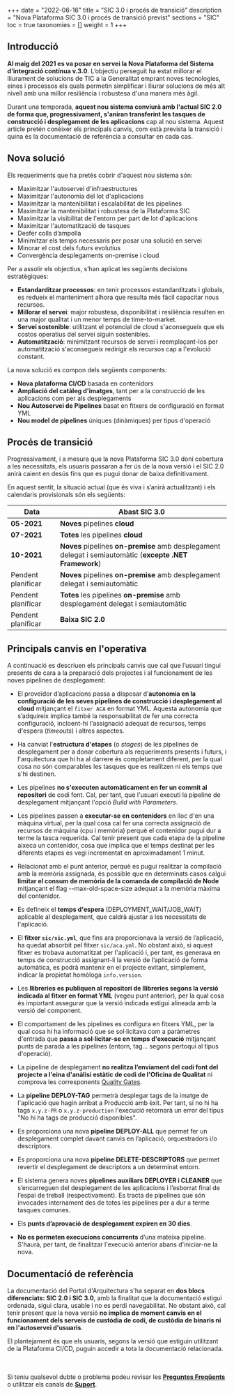 +++
date        = "2022-06-16"
title       = "SIC 3.0 i procés de transició"
description = "Nova Plataforma SIC 3.0 i procés de transició previst"
sections    = "SIC"
toc         = true
taxonomies  = []
weight      = 1
+++

## Introducció

**Al maig del 2021 es va posar en servei la Nova Plataforma del Sistema d'integració contínua v.3.0**.
L’objectiu perseguit ha estat millorar el lliurament de solucions de TIC a la Generalitat emprant noves tecnologies,
eines i processos els quals permetin simplificar i lliurar solucions de més alt nivell amb una millor resiliència i
robustesa d'una manera més àgil.

Durant una temporada, **aquest nou sistema conviurà amb l'actual SIC 2.0 de forma que, progressivament, s'aniran transferint les tasques
de construcció i desplegament de les aplicacions** cap al nou sistema. Aquest article pretén conèixer els principals canvis, com està prevista
la transició i quina és la documentació de referència a consultar en cada cas.


## Nova solució

Els requeriments que ha pretès cobrir d'aquest nou sistema són:

- Maximitzar l'autoservei d'infraestructures
- Maximitzar l'autonomia del lot d'aplicacions
- Maximitzar la mantenibilitat i escalabilitat de les pipelines
- Maximitzar la mantenibilitat i robustesa de la Plataforma SIC
- Maximitzar la visibilitat de l'entorn per part de lot d'aplicacions
- Maximitzar l'automatització de tasques
- Desfer colls d’ampolla
- Minimitzar els temps necessaris per posar una solució en servei
- Minorar el cost dels futurs evolutius
- Convergència desplegaments on-premise i cloud

Per a assolir els objectius, s’han aplicat les següents decisions estratègiques:

- **Estandarditzar processos**: en tenir processos estandarditzats i globals, es redueix el manteniment alhora
que resulta més fàcil capacitar nous recursos.
- **Millorar el servei**: major robustesa, disponibilitat i resiliència resulten en una major qualitat i un
menor temps de time-to-market.
- **Servei sostenible**: utilitzant el potencial de cloud s'aconsegueix que els costos operatius del servei siguin sostenibles.
- **Automatització**: minimitzant recursos de servei i reemplaçant-los per automatització s'aconsegueix redirigir
els recursos cap a l'evolució constant.

La nova solució es compon dels següents components:

- **Nova plataforma CI/CD** basada en contenidors
- **Ampliació del catàleg d'imatges**, tant per a la construcció de les aplicacions com per als desplegaments
- **Nou Autoservei de Pipelines** basat en fitxers de configuració en format YML
- **Nou model de pipelines** úniques (dinàmiques) per tipus d'operació

## Procés de transició

Progressivament, i a mesura que la nova Plataforma SIC 3.0 doni cobertura a les necessitats, els usuaris passaran a fer ús de la nova
versió i el SIC 2.0 anirà caient en desús fins que es pugui donar de baixa definitivament.

En aquest sentit, la situació actual (que és viva i s’anirà actualitzant) i els calendaris provisionals són els següents:

|Data|Abast SIC 3.0|
|-------|-------|
|**05-2021**|**Noves** pipelines **cloud**|
|**07-2021**|**Totes** les pipelines **cloud**|
|**10-2021**|**Noves** pipelines **on-premise** amb desplegament delegat i semiautomàtic (**excepte .NET Framework**)|
|Pendent planificar|**Noves** pipelines **on-premise** amb desplegament delegat i semiautomàtic|
|Pendent planificar|**Totes** les pipelines **on-premise** amb desplegament delegat i semiautomàtic|
|Pendent planificar|**Baixa SIC 2.0**|

## Principals canvis en l'operativa

A continuació es descriuen els principals canvis que cal que l’usuari tingui presents de cara a la preparació dels projectes
i al funcionament de les noves pipelines de desplegament:

* El proveïdor d’aplicacions passa a disposar d’**autonomia en la configuració de les seves pipelines de construcció i
desplegament al cloud** mitjançant el `fitxer ACA` en format YML. Aquesta autonomia que s’adquireix implica també la responsabilitat
de fer una correcta configuració, incloent-hi l'assignació adequat de recursos, temps d'espera (*timeouts*) i altres aspectes.

* Ha canviat l'**estructura d'etapes** (o *stages*) de les pipelines de desplegament per a donar cobertura als requeriments presents i futurs, i
l'arquitectura que hi ha al darrere és completament diferent, per la qual cosa no són comparables les tasques que es realitzen ni els
temps que s'hi destinen.

* Les pipelines **no s'executen automàticament en fer un commit al repositori** de codi font. Cal, per tant, que l'usuari executi la pipeline de
desplegament mitjançant l'opció *Build with Parameters*.

* Les pipelines passen a **executar-se en contenidors** en lloc d'en una màquina virtual, per la qual cosa cal fer una correcta assignació
de recursos de màquina (cpu i memòria) perquè el contenidor pugui dur a terme la tasca requerida. Cal tenir present que cada etapa de la pipeline aixeca un contenidor,
cosa que implica que el temps destinat per les diferents etapes es vegi incrementat en aproximadament 1 minut.

* Relacionat amb el punt anterior, perquè es pugui realitzar la compilació amb la memòria assignada, és possible que en determinats casos
calgui **limitar el consum de memòria de la comanda de compilació de Node** mitjançant el flag --max-old-space-size adequat a la memòria màxima del contenidor.

* Es defineix el **temps d'espera** (DEPLOYMENT_WAIT/JOB_WAIT) aplicable al desplegament, que caldrà ajustar a les necessitats de l'aplicació.

* El **fitxer `sic/sic.yml`**, que fins ara proporcionava la versió de l’aplicació, ha quedat absorbit pel fitxer `sic/aca.yml`. No
obstant això, si aquest fitxer es trobava automatitzat per l'aplicació i, per tant, es generava en temps de construcció assignant-li la versió de
l’aplicació de forma automàtica, es podrà mantenir en el projecte evitant, simplement, indicar la propietat homòloga `info.version`.

* Les **llibreries es publiquen al repositori de llibreries segons la versió indicada al fitxer en format YML** (vegeu punt anterior),
per la qual cosa és important assegurar que la versió indicada estigui alineada amb la versió del component.

* El comportament de les pipelines es configura en fitxers YML, per la qual cosa hi ha informació que se sol·licitava com a paràmetres d'entrada
que **passa a sol·licitar-se en temps d'execució** mitjançant punts de parada a les pipelines (entorn, tag... segons pertoqui al tipus d'operació).

* La pipeline de desplegament **no realitza l’enviament del codi font del projecte a l'eina d'anàlisi estàtic de codi de l'Oficina de Qualitat** ni comprova
les corresponents [Quality Gates](https://qualitat.solucions.gencat.cat/eines/sonarqube/).

* La **pipeline DEPLOY-TAG** permetrà desplegar tags de la imatge de l'aplicació que hagin arribat a Producció amb èxit.
Per tant, si no hi ha tags `x.y.z-PR` o `x.y.z-production` l'execució retornarà un error del tipus "No hi ha tags de producció disponibles".

* Es proporciona una nova **pipeline DEPLOY-ALL** que permet fer un desplegament complet davant canvis en l’aplicació, orquestradors
i/o descriptors.

* Es proporciona una nova **pipeline DELETE-DESCRIPTORS** que permet revertir el desplegament de descriptors a un determinat entorn.

* El sistema genera noves **pipelines auxiliars DEPLOYER i CLEANER** que s’encarreguen del desplegament de les
aplicacions i l’esborrat final de l’espai de treball (respectivament). Es tracta de pipelines que són invocades internament des
de totes les pipelines per a dur a terme tasques comunes.

* Els **punts d’aprovació de desplegament expiren en 30 dies**.

* **No es permeten execucions concurrents** d’una mateixa pipeline. S'haurà, per tant, de finalitzar l'execució anterior abans d'iniciar-ne la nova.

## Documentació de referència

La documentació del Portal d'Arquitectura s'ha separat en **dos blocs diferenciats: SIC 2.0 i SIC 3.0**, amb la finalitat que
la documentació estigui ordenada, sigui clara, usable i no es perdi navegabilitat. No obstant això, cal tenir present que
la nova versió **no implica de moment canvis en el funcionament dels serveis de custòdia de codi, de custòdia de binaris ni
en l'autoservei d'usuaris**.

El plantejament és que els usuaris, segons la versió que estiguin utilitzant de la Plataforma CI/CD, puguin accedir
a tota la documentació relacionada.


<br/><br/>
Si teniu qualsevol dubte o problema podeu revisar les [**Preguntes Freqüents**](/sic/faq) o utilitzar els canals de [**Suport**](/sic/suport).